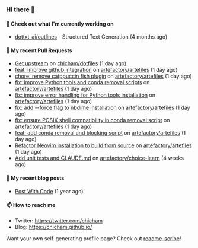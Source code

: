 ### Hi there 👋

#### 👷 Check out what I'm currently working on

- [dottxt-ai/outlines](https://github.com/dottxt-ai/outlines) - Structured Text Generation (4 months ago)

#### 🔨 My recent Pull Requests

- [Get upstream](https://github.com/chicham/dotfiles/pull/1) on [chicham/dotfiles](https://github.com/chicham/dotfiles) (1 day ago)
- [feat: improve github integration](https://github.com/artefactory/artefiles/pull/8) on [artefactory/artefiles](https://github.com/artefactory/artefiles) (1 day ago)
- [chore: remove catppuccin fish plugin](https://github.com/artefactory/artefiles/pull/7) on [artefactory/artefiles](https://github.com/artefactory/artefiles) (1 day ago)
- [fix: improve Python tools and conda removal scripts](https://github.com/artefactory/artefiles/pull/6) on [artefactory/artefiles](https://github.com/artefactory/artefiles) (1 day ago)
- [fix: improve error handling for Python tools installation](https://github.com/artefactory/artefiles/pull/5) on [artefactory/artefiles](https://github.com/artefactory/artefiles) (1 day ago)
- [fix: add --force flag to nbdime installation](https://github.com/artefactory/artefiles/pull/4) on [artefactory/artefiles](https://github.com/artefactory/artefiles) (1 day ago)
- [fix: ensure POSIX shell compatibility in conda removal script](https://github.com/artefactory/artefiles/pull/3) on [artefactory/artefiles](https://github.com/artefactory/artefiles) (1 day ago)
- [feat: add conda removal and blocking script](https://github.com/artefactory/artefiles/pull/2) on [artefactory/artefiles](https://github.com/artefactory/artefiles) (1 day ago)
- [Refactor Neovim installation to build from source](https://github.com/artefactory/artefiles/pull/1) on [artefactory/artefiles](https://github.com/artefactory/artefiles) (1 day ago)
- [Add unit tests and CLAUDE.md](https://github.com/artefactory/choice-learn/pull/236) on [artefactory/choice-learn](https://github.com/artefactory/choice-learn) (4 weeks ago)

#### 📜 My recent blog posts

- [Post With Code](https://chicham.github.io/posts/post-with-code/) (1 year ago)

#### 📫 How to reach me

- Twitter: https://twitter.com/chicham
- Blog: https://chicham.github.io/

Want your own self-generating profile page? Check out [readme-scribe](https://github.com/muesli/readme-scribe)!


